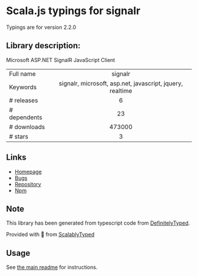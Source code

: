 
# Scala.js typings for signalr

Typings are for version 2.2.0

## Library description:
Microsoft ASP.NET SignalR JavaScript Client

|                    |                 |
| ------------------ | :-------------: |
| Full name          | signalr |
| Keywords           | signalr, microsoft, asp.net, javascript, jquery, realtime |
| # releases         | 6 |
| # dependents       | 23 |
| # downloads        | 473000 |
| # stars            | 3 |

## Links
- [Homepage](https://github.com/SignalR/SignalR)
- [Bugs](https://github.com/SignalR/SignalR/issues)
- [Repository](https://github.com/signalr/bower-signalr)
- [Npm](https://www.npmjs.com/package/signalr)
    


## Note
This library has been generated from typescript code from [DefinitelyTyped](https://definitelytyped.org).

Provided with :purple_heart: from [ScalablyTyped](https://github.com/oyvindberg/ScalablyTyped)

## Usage
See [the main readme](../../readme.md) for instructions.


